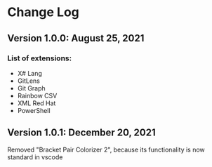 # Change Log

## Version 1.0.0: August 25, 2021

### List of extensions:
- X# Lang
- GitLens
- Git Graph
- Rainbow CSV
- XML Red Hat
- PowerShell

## Version 1.0.1: December 20, 2021

Removed "Bracket Pair Colorizer 2", because its functionality is now standard in vscode